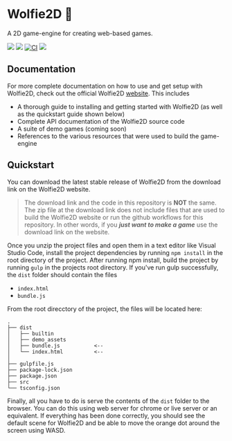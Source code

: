 # Wolfie2D :wolf: 
A 2D game-engine for creating web-based games.

<img src="https://img.shields.io/github/package-json/v/Test123938/Test2"></img> 
<img src="https://img.shields.io/github/license/Test123938/Test2"></img>
[![CI](https://github.com/Test123938/Test2/actions/workflows/ci.yml/badge.svg?branch=main)](https://github.com/Test123938/Test2/actions/workflows/ci.yml)
<img src="https://img.shields.io/website?url=https%3A%2F%2Ftest123938.github.io%2FTest2%2Findex"></img>


## Documentation
For more complete documentation on how to use and get setup with Wolfie2D, check out the official Wolfie2D [website](https://test123938.github.io/Test2/). This includes

* A thorough guide to installing and getting started with Wolfie2D (as well as the quickstart guide shown below)
* Complete API documentation of the Wolfie2D source code
* A suite of demo games (coming soon)
* References to the various resources that were used to build the game-engine

## Quickstart
You can download the latest stable release of Wolfie2D from the download link on the Wolfie2D website.

> The download link and the code in this repository is **NOT** the same. The zip file at the download link does not include files that are used to build the Wolfie2D website or run the github workflows for this repository. In other words, if you ***just want to make a game*** use the download link on the website.

Once you unzip the project files and open them in a text editor like Visual Studio Code, install the project dependencies by running `npm install` in the root directory of the project. After running npm install, build the project by running `gulp` in the projects root directory. If you've run gulp successfully, the `dist` folder should contain the files

* `index.html`
* `bundle.js`

From the root direcctory of the project, the files will be located here:
```
.
├── dist
│   ├── builtin
│   ├── demo_assets
│   ├── bundle.js           <-- 
│   └── index.html          <-- 
│
├── gulpfile.js
├── package-lock.json
├── package.json
├── src
└── tsconfig.json
```

Finally, all you have to do is serve the contents of the `dist` folder to the browser. You can do this using web server for chrome or live server or an equivalent. If everything has been done correctly, you should see the default scene for Wolfie2D and be able to move the orange dot around the screen using WASD.
